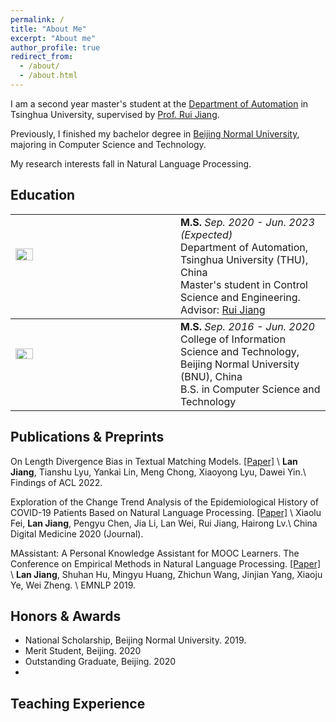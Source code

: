 ```yaml
---
permalink: /
title: "About Me"
excerpt: "About me"
author_profile: true
redirect_from: 
  - /about/
  - /about.html
---
```


I am a second year master's student at the [Department of Automation](https://www.au.tsinghua.edu.cn/) in Tsinghua University, supervised by [Prof. Rui Jiang](https://www.au.tsinghua.edu.cn/info/1111/1526.htm).

Previously, I finished my bachelor degree in [Beijing Normal University](https://www.bnu.edu.cn/), majoring in Computer Science and Technology.

My research interests fall in Natural Language Processing. 

<!-- What's New ===== -->

<style>
td, th {
   border: none!important;
}
</style>

Education
---

<table style="border: none!important;">
	  <tbody><tr><td style="width:230px; height:110px" valign="middle" align="left">
	    <img src="http://lanjiang315.github.io/images/THU.jpg" width="35%">
	  </td>
	  <td style="width:2px">
	  </td>
	  <td valign="middle">
	    <div>
	    	<b>M.S.</b> <i align="right">Sep. 2020 - Jun. 2023 (Expected)</i>
        <br>
	    	Department of Automation, Tsinghua University (THU), China
        <br>
        Master's student in Control Science and Engineering.
        <br>
		    Advisor: <a href="https://google.com">Rui Jiang</a>
        <br>
		</div>
	</td></tr></tbody>
	<tbody><tr><td style="width:230px; height:110px" valign="middle" align="left">
	    <img src="http://lanjiang315.github.io/images/BNU.jpg" width="35%">
	  </td>
	  <td style="width:2px">
	  </td>
	  <td valign="middle">
	    <div>
	    	<b>M.S.</b> <i align="right">Sep. 2016 - Jun. 2020</i>
        <br>
	    	College of Information Science and Technology, Beijing Normal University (BNU), China
        <br>
         B.S. in Computer Science and Technology
        <br>
		</div>
	</td></tr></tbody>
</table>


Publications & Preprints
---
On Length Divergence Bias in Textual Matching Models. [[Paper]]() \\
**Lan Jiang**, Tianshu Lyu, Yankai Lin, Meng Chong, Xiaoyong Lyu, Dawei Yin.\\
Findings of ACL 2022.

Exploration of the Change Trend Analysis of the Epidemiological History of COVID-19 Patients Based on Natural Language Processing. [[Paper]](https://kns.cnki.net/kcms/detail/detail.aspx?dbcode=CJFD&dbname=CJFDLAST2020&filename=YISZ202005027&uniplatform=NZKPT&v=nplTtNuTmwr66Ho-2sKaOzxX08lbSCl10HGufZNm5UhslzEMtTklVutJrryJ1yw2) \\
Xiaolu Fei, **Lan Jiang**, Pengyu Chen, Jia Li, Lan Wei, Rui Jiang, Hairong Lv.\\
China Digital Medicine 2020 (Journal).

MAssistant: A Personal Knowledge Assistant for MOOC Learners. The Conference on Empirical Methods in Natural Language Processing. [[Paper]](https://aclanthology.org/D19-3023/) \\
**Lan Jiang**, Shuhan Hu, Mingyu Huang, Zhichun Wang, Jinjian Yang, Xiaoju Ye, Wei Zheng. \\
EMNLP 2019.







Honors & Awards
---

+ National Scholarship, Beijing Normal University. 2019.
+ Merit Student, Beijing. 2020
+ Outstanding Graduate, Beijing. 2020
+ 

Teaching Experience
---


